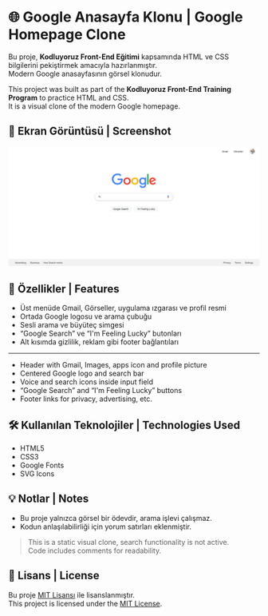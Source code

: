 # 🌐 Google Anasayfa Klonu  | Google Homepage Clone 

Bu proje, **Kodluyoruz Front-End Eğitimi** kapsamında HTML ve CSS bilgilerini pekiştirmek amacıyla hazırlanmıştır.  
Modern Google anasayfasının görsel klonudur.  

This project was built as part of the **Kodluyoruz Front-End Training Program** to practice HTML and CSS.  
It is a visual clone of the modern Google homepage.

## 📸 Ekran Görüntüsü | Screenshot

![Proje Görseli | Project Screenshot](images/screenshot.png)

## 🚀 Özellikler | Features

- Üst menüde Gmail, Görseller, uygulama ızgarası ve profil resmi  
- Ortada Google logosu ve arama çubuğu  
- Sesli arama ve büyüteç simgesi  
- “Google Search” ve “I'm Feeling Lucky” butonları  
- Alt kısımda gizlilik, reklam gibi footer bağlantıları

---

- Header with Gmail, Images, apps icon and profile picture  
- Centered Google logo and search bar  
- Voice and search icons inside input field  
- “Google Search” and “I'm Feeling Lucky” buttons  
- Footer links for privacy, advertising, etc.

## 🛠️ Kullanılan Teknolojiler | Technologies Used

- HTML5  
- CSS3  
- Google Fonts  
- SVG Icons

## 💡 Notlar | Notes

- Bu proje yalnızca görsel bir ödevdir, arama işlevi çalışmaz.  
- Kodun anlaşılabilirliği için yorum satırları eklenmiştir.  

> This is a static visual clone, search functionality is not active.  
> Code includes comments for readability.

## 📄 Lisans | License

Bu proje [MIT Lisansı](LICENSE) ile lisanslanmıştır.  
This project is licensed under the [MIT License](LICENSE).




